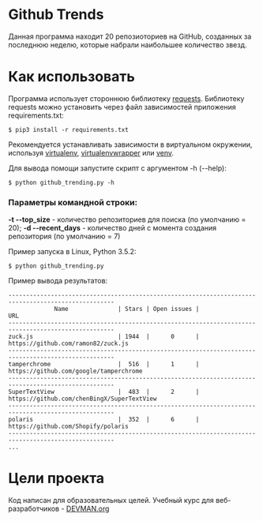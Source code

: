 # Github Trends

Данная программа находит 20 репозиоториев на GitHub, созданных за последнюю неделю, которые набрали наибольшее количество звезд.

# Как использовать
Программа использует стороннюю библиотеку [requests](https://github.com/kennethreitz/requests).
Библиотеку requests можно установить через файл зависимостей приложения requirements.txt:
```#!bash
$ pip3 install -r requirements.txt
```
Рекомендуется устанавливать зависимости в виртуальном окружении, используя [virtualenv](https://github.com/pypa/virtualenv), [virtualenvwrapper](https://pypi.python.org/pypi/virtualenvwrapper) или [venv](https://docs.python.org/3/library/venv.html).

Для вывода помощи запустите скрипт с аргументом -h (--help):
```#!bash
$ python github_trending.py -h
```
### Параметры командной строки:
**-t --top_size** - количество репозиториев для поиска (по умолчанию = 20);
**-d --recent_days** - количество дней с момента создания репозитория (по умолчанию = 7)

Пример запуска в Linux, Python 3.5.2:
```#!bash
$ python github_trending.py
```
Пример вывода результатов:
```#!bash
----------------------------------------------------------------------------------------------------
             Name              | Stars | Open issues |                      URL
----------------------------------------------------------------------------------------------------
zuck.js                        | 1944  |      0      | https://github.com/ramon82/zuck.js
----------------------------------------------------------------------------------------------------
tamperchrome                   |  516  |      1      | https://github.com/google/tamperchrome
----------------------------------------------------------------------------------------------------
SuperTextView                  |  483  |      2      | https://github.com/chenBingX/SuperTextView
----------------------------------------------------------------------------------------------------
polaris                        |  352  |      6      | https://github.com/Shopify/polaris
----------------------------------------------------------------------------------------------------
...

```

# Цели проекта

Код написан для образовательных целей. Учебный курс для веб-разработчиков - [DEVMAN.org](https://devman.org)
